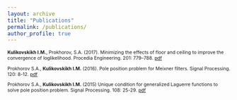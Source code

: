 ```yaml
---
layout: archive
title: "Publications"
permalink: /publications/
author_profile: true
---
```

<span style = "font-size: 0.75em">

**Kulikovskikh I.M.**, Prokhorov, S.A. (2017). Minimizing the effects of floor and ceiling to improve the convergence of loglikelihood. Procedia Engineering. 201: 779–788.
[pdf](http://ilonakulikovskikh.github.io/files/prokhorov2017.pdf)

Prokhorov S.A., **Kulikovskikh I.M.** (2016). Pole position problem for Meixner filters. Signal Processing. 120: 8-12.
[pdf](http://ilonakulikovskikh.github.io/files/prokhorov2016.pdf)

Prokhorov S.A., **Kulikovskikh I.M.** (2015) Unique condition for generalized  Laguerre functions to solve pole position problem. Signal Processing. 108: 25-29. 
[pdf](http://ilonakulikovskikh.github.io/files/prokhorov2015.pdf)



</span>

